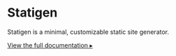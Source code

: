 # Statigen

Statigen is a minimal, customizable static site generator.

[View the full documentation ▸](https://niklasrosenstein.github.io/statigen)
